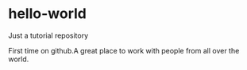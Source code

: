 # hello-world
Just  a tutorial repository

First time on github.A great place to work with people from all over the world.
